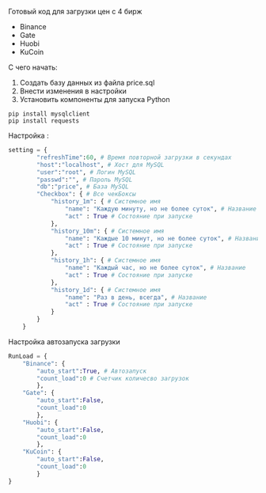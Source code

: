 Готовый код для загрузки цен с 4 бирж
- Binance
- Gate
- Huobi
- KuCoin

С чего начать:
1. Создать базу данных из файла price.sql
2. Внести изменения в настройки
3. Установить компоненты для запуска Python
```CMD
pip install mysqlclient
pip install requests
```

Настройка :
```Python
setting = {
        "refreshTime":60, # Время повторной загрузки в секундах
        "host":"localhost", # Хост для MySQL
        "user":"root", # Логин MySQL
        "passwd":"", # Пароль MySQL
        "db":"price", # База MySQL
        "Checkbox": { # Все чекБоксы
            "history_1m": { # Системное имя
                "name": "Каждую минуту, но не более суток", # Название
                "act" : True # Состояние при запуске
            },
            "history_10m": { # Системное имя
                "name": "Каждые 10 минут, но не более суток", # Название
                "act" : True # Состояние при запуске
            },
            "history_1h": { # Системное имя
                "name": "Каждый час, но не более суток", # Название
                "act" : True # Состояние при запуске
            },
            "history_1d": { # Системное имя
                "name": "Раз в день, всегда", # Название
                "act" : True # Состояние при запуске
            }
        }
    }
```

Настройка автозапуска загрузки
```Python
RunLoad = {
    "Binance": {
        "auto_start":True, # Автозапуск
        "count_load":0 # Счетчик количесво загрузок
        },
    "Gate": {
        "auto_start":False,
        "count_load":0
        },
    "Huobi": {
        "auto_start":False,
        "count_load":0
        },
    "KuCoin": {
        "auto_start":False,
        "count_load":0
        }
}
```
